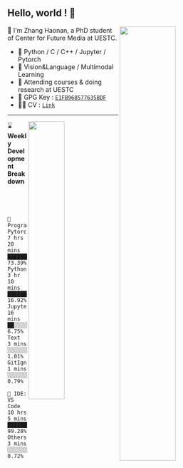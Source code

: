 ## Hello, world ! 👋
<!--START_SECTION:waka-->
<!--END_SECTION:waka-->
[<img align="right" width="50%" src="https://github-readme-stats.vercel.app/api?username=zchoi&count_private=true&title_color=FFFFFF&icon_color=FFFFFF&text_color=FFFFFF&show_icons=true&bg_color=DEG,e66446,924f93">](https://github.com/zchoi/github-readme-stats)

👻 I'm Zhang Haonan, a PhD student of Center for Future Media at UESTC. 
- 🦾 Python / C / C++ / Jupyter / Pytorch
- 🤔 Vision&Language / Multimodal Learning
- 🌱 Attending courses & doing research at UESTC
- 🔑 GPG Key : [`E1FB968577635BDF`](https://github.com/zchoi.gpg)
- 🙋‍♂️ CV : [`Link`]()
---
  
[<img align="right" width="40%" src="https://github-readme-stats.vercel.app/api/top-langs/?username=zchoi&layout=compact&title_color=FFFFFF&icon_color=FFFFFF&text_color=FFFFFF&show_icons=true&bg_color=DEG,e66446,924f93&hide=jupyter_notebook">](https://github.com/anuraghazra/github-readme-stats)

⌛ **Weekly Development Breakdown** 

```text




💾 Programming: 
Pytorch        7 hrs 20 mins   ███████████████████░░░  73.39%
Python         3 hr 10 mins    ██████░░░░░░░░░░░░░░░░  16.92%
Jupyter        16 mins         ██░░░░░░░░░░░░░░░░░░░░  6.75%
Text           3 mins          ░░░░░░░░░░░░░░░░░░░░░░  1.01%
GitIgnore      1 mins          ░░░░░░░░░░░░░░░░░░░░░░  0.79%

🚀 IDE: 
VS Code        10 hrs 5 mins   ██████████████████████  99.28%
Others         3 mins          ░░░░░░░░░░░░░░░░░░░░░░  0.72%
```
